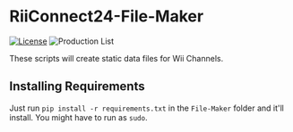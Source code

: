 # RiiConnect24-File-Maker
[![License](https://img.shields.io/github/license/riiconnect24/file-maker.svg?style=flat-square)](http://www.gnu.org/licenses/agpl-3.0)
![Production List](https://img.shields.io/discord/206934458954153984.svg?style=flat-square)

These scripts will create static data files for Wii Channels.

## Installing Requirements

Just run `pip install -r requirements.txt` in the `File-Maker` folder and it'll install. You might have to run as `sudo`.
